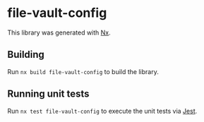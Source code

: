 # file-vault-config

This library was generated with [Nx](https://nx.dev).

## Building

Run `nx build file-vault-config` to build the library.

## Running unit tests

Run `nx test file-vault-config` to execute the unit tests via [Jest](https://jestjs.io).
